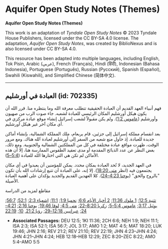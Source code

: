# Aquifer Open Study Notes (Themes)

**Aquifer Open Study Notes (Themes)**

This work is an adaptation of *Tyndale Open Study Notes* © 2023 Tyndale House Publishers, licensed under the CC BY\-SA 4\.0 license. The adaptation, *Aquifer Open Study Notes*, was created by BiblioNexus and is also licensed under CC BY\-SA 4\.0\.

This resource has been adapted into multiple languages, including English, Tok Pisin, Arabic (عربي), French (Français), Hindi (हिंदी), Indonesian (Bahasa Indonesia), Portuguese (Português), Russian (Русский), Spanish (Español), Swahili (Kiswahili), and Simplified Chinese (简体中文).



--------------------------------

## العبادة في أورشليم (id: 702335)

فهم أنبياء العهد القديم أن العبادة الحقيقية تتطلب معرفة الله وما ينتظره منا. قرر الله أن يكون هيكل أورشليم المكان الرئيسي للعبادة لشعبه. جاء صوت الرب من صهيون وأورشليم ([عاموس 1:2](https://ref.ly/Amos1:2)). ولم يكن مقبولاً لشعب إسرائيل إنشاء موقع عبادة مركزي في أي مكان آخر غير هيكل أورشليم.

بعد انقسام مملكة إسرائيل إلى جزئين، قام يربعام، ملك المملكة الشمالية، بإنشاء أماكن جديدة للعبادة. إذ حاول منع شعبه من السفر إلى أورشليم لعبادة ٱلله هناك. ومع مرور الوقت، ظهرت مواقع عبادة مختلفة في كل من المملكتين الشمالية والجنوبية. ومع ذلك، بغض النظر عن عدد الذبائح المقدمة أو مدى تعقيد الطقوس الممارسة هنا، إلا أن هذه الأماكن لم تكن هي التي اختارها الله للعبادة ([5:4–5](https://ref.ly/Amos5:4-Amos5:5)).

في العهد الجديد، لا تُحد العبادة بمكان محدد. يمكن للمؤمنين أن يعبدوا في أي مكان يجتمعون فيه (انظر [متى 18:20](https://ref.ly/Matt18:20)). إلا إنه، على العبادة أن تتبع إرشادات الله بأن تكون "بالروح والحق" ([يوحنا 4:23–24](https://ref.ly/John4:23-John4:24)). كلا العهدين القديم والجديد يؤكدان على أهمية العبادة الأصيلة.

مقاطع لمزيد من الدراسة

[تثنية 12:5](https://ref.ly/Deut12:5); [1 ملوك 11:36](https://ref.ly/1Kgs11:36); [2 أخبار الأيام 6:6](https://ref.ly/2Chr6:6); [نحميا 1:9](https://ref.ly/Neh1:9); [11:1](https://ref.ly/Neh11:1); [إشعياء 2:3](https://ref.ly/Isa2:3); [52:1](https://ref.ly/Isa52:1); [56:7](https://ref.ly/Isa56:7); [يوئيل 3:17](https://ref.ly/Joel3:17); [عاموس 5:4–5](https://ref.ly/Amos5:4-Amos5:5); [زكريا 8:20–22](https://ref.ly/Zech8:20-Zech8:22); [متى 4:5](https://ref.ly/Matt4:5); [لوقا 19:46](https://ref.ly/Luke19:46); [يوحنا 2:16](https://ref.ly/John2:16); [4:21–24](https://ref.ly/John4:21-John4:24); [عبرانيين 12:18–29](https://ref.ly/Heb12:18-Heb12:29); [رؤيا 21:2](https://ref.ly/Rev21:2), [10](https://ref.ly/Rev21:10); [22:19](https://ref.ly/Rev22:19)

* **Associated Passages:** DEU 12:5; 1KI 11:36; 2CH 6:6; NEH 1:9; NEH 11:1; ISA 2:3; ISA 52:1; ISA 56:7; JOL 3:17; AMO 1:2; MAT 4:5; MAT 18:20; LUK 19:46; JHN 2:16; REV 21:2; REV 21:10; REV 22:19; JHN 4:23–JHN 4:24; JHN 4:21–JHN 4:24; HEB 12:18–HEB 12:29; ZEC 8:20–ZEC 8:22; AMO 5:4–AMO 5:5

